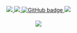 <p align="center">
  <a href="https://0xPrial.com" target="_blank">
    <img src="https://img.shields.io/website?label=0xPrial.com&style=for-the-badge&url=https://0xPrial.com" />
  </a>
  <a href="https://twitter.com/0xPrial" target="_blank">
    <img src="https://img.shields.io/twitter/follow/0xPrial?label=Twitter&color=00acee&logo=twitter&style=for-the-badge" />
  </a>
  <a href="https://github.com/0xPrial" target="_blank">
    <img src="https://img.shields.io/github/followers/0xPrial?label=GitHub&logo=GitHub&style=for-the-badge" alt="GitHub badge" />
  </a>
  <a href="https://www.youtube.com/0xPrial" target="_blank">
    <img src="https://img.shields.io/youtube/channel/subscribers/UCaFDPNZiwrzHjaV3rpyP64g?color=FF0000&label=Youtube&logo=Youtube&style=for-the-badge" />
  </a>
</p>
<h4 align="center"><img src="https://github-readme-stats.vercel.app/api?username=0xPrial&show_icons=true&theme=tokyonight" /></h4>
